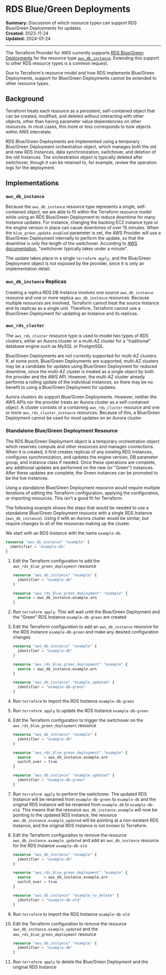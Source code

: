 # RDS Blue/Green Deployments

**Summary:** Discussion of which resource types can support RDS Blue/Green Deployments for updates<br>
**Created:** 2023-11-24<br>
**Updated:** 2024-01-24

---

The Terraform Provider for AWS currently supports [RDS Blue/Green Deployments](https://docs.aws.amazon.com/AmazonRDS/latest/UserGuide/blue-green-deployments-overview.html) for the resource type [`aws_db_instance`](https://registry.terraform.io/providers/hashicorp/aws/latest/docs/resources/db_instance).
Extending this support to other RDS resource types is a common request.

Due to Terraform's resource model and how RDS implements Blue/Green Deployments, support for Blue/Green Deployments cannot be extended to other resource types.

## Background

Terraform treats each resource as a persistent, self-contained object that can be created, modified, and deleted without interacting with other objects, other than having parameter value dependencies on other resources.
In most cases, this more or less corresponds to how objects within AWS interrelate.

RDS Blue/Green Deployments are implemented using a temporary Blue/Green Deployment orchestration object, which manages both the old and new RDS Instances, data synchronization, switchover, and deletion of the old Instances. The orchestration object is typically deleted after switchover, though it can be retained to, for example, review the operation logs for the deployment.

## Implementations

### `aws_db_instance`

Because the `aws_db_instance` resource type represents a single, self-contained object, we are able to fit within the Terraform resource model while using an RDS Blue/Green Deployment to reduce downtime for many Instance updates.
For instance, changing the backing EC2 instance type or the engine version in place can cause downtimes of over 15 minutes.
When the `blue_green_update.enabled` parameter is set, the AWS Provider will use a Blue/Green Deployment internally to perform the update, so that the downtime is only the length of the switchover.
According to [AWS documentation](https://docs.aws.amazon.com/AmazonRDS/latest/UserGuide/blue-green-deployments-overview.html), "switchover typically takes under a minute".

The update takes place in a single `terraform apply`, and the Blue/Green Deployment object is not exposed by the provider, since it is only an implementation detail.

### `aws_db_instance` Replicas

Creating a replica RDS DB Instance involves one source `aws_db_instance` resource and one or more replica `aws_db_instance` resources.
Because multiple resources are involved, Terraform cannot treat the source Instance and its replicas as a single unit.
Therefore, Terraform cannot use a Blue/Green Deployment for updating an Instance and its replicas.

### `aws_rds_cluster`

The `aws_rds_cluster` resource type is used to model two types of RDS clusters, either an Aurora cluster or a multi-AZ cluster for a "traditional" database engine such as MySQL or PostgreSQL.

Blue/Green Deployments are not currently supported for multi-AZ clusters.
If, at some point, Blue/Green Deployments are supported, multi-AZ clusters may be a candidate for updates using Blue/Green Deployment for reduced downtime, since the multi-AZ cluster is treated as a single object by both the provider and the AWS API.
However, the multi-AZ cluster already performs a rolling update of the individual instances, so there may be no benefit to using a Blue/Green Deployment for updates.

Aurora clusters do support Blue/Green Deployments.
However, neither the AWS APIs nor the provider treats an Aurora cluster as a self-contained object:
A cluster consists of a containing `aws_rds_cluster` resource and one or more `aws_rds_cluster_instance` resources.
Because of this, a Blue/Green Deployment cannot be used for most updates on an Aurora cluster.

### Standalone Blue/Green Deployment Resource

The RDS Blue/Green Deployment object is a temporary orchestration object which reserves compute and other resources and manages connections.
When it is created, it first creates replicas of any existing RDS Instances, configures synchronization, and updates the engine version, DB parameter group, and instance class if needed.
Once these operations are complete, any additional updates are performed on the new (or "Green") instances.
After these updates are complete, the Green instances can be promoted to be the live instances.

Using a standalone Blue/Green Deployment resource would require multiple iterations of editing the Terraform configuration, applying the configuration, or importing resources.
This isn't a good fit for Terraform.

The following example shows the steps that would be needed to use a standalone Blue/Green Deployment resource with a single RDS Instance (`aws_db_instance`).
Using it with an Aurora cluster would be similar, but require changes to all of the resources making up the cluster.

We start with an RDS Instance with the name `example-db`.

```terraform
resource "aws_db_instance" "example" {
  identifier = "example-db"
}
```

1. Edit the Terraform configuration to add the `aws_rds_blue_green_deployment` resource

    ```terraform
    resource "aws_db_instance" "example" {
      identifier = "example-db"
    }

    resource "aws_rds_blue_green_deployment" "example" {
      source = aws_db_instance.example.arn
    }
    ```

1. Run `terraform apply`.
  This will wait until the Blue/Green Deployment and the "Green" RDS Instance  `example-db-green` are created
1. Edit the Terraform configuration to add an `aws_db_instance` resource for the RDS Instance `example-db-green` and make any desired configuration changes

    ```terraform
    resource "aws_db_instance" "example" {
      identifier = "example-db"
    }

    resource "aws_rds_blue_green_deployment" "example" {
      source = aws_db_instance.example.arn
    }

    resource "aws_db_instance" "example_updated" {
      identifier = "example-db-green"
    }
    ```

1. Run `terraform` to import the RDS Instance `example-db-green`
1. Run `terraform apply` to update the RDS Instance `example-db-green`
1. Edit the Terraform configuration to trigger the switchover on the `aws_rds_blue_green_deployment` resource

    ```terraform
    resource "aws_db_instance" "example" {
      identifier = "example-db"
    }

    resource "aws_rds_blue_green_deployment" "example" {
      source      = aws_db_instance.example.arn
      switch_over = true
    }

    resource "aws_db_instance" "example_updated" {
      identifier = "example-db-green"
    }
    ```

1. Run `terraform apply` to perform the switchover.
  The updated RDS Instance will be renamed from `example-db-green` to `example-db` and the original RDS Instance will be renamed from `example-db` to `example-db-old`.
  This means that the resource `aws_db_instance.example` will now be pointing to the updated RDS Instance, the resource `aws_db_instance.example_updated` will be pointing at a non-existent RDS Instance, and the original RDS Instance is not known to Terraform.
1. Edit the Terraform configuration to remove the resource `aws_db_instance.example_updated` and add an `aws_db_instance` resource for the RDS Instance `example-db-old`

    ```terraform
    resource "aws_db_instance" "example" {
      identifier = "example-db"
    }

    resource "aws_rds_blue_green_deployment" "example" {
      source      = aws_db_instance.example.arn
      switch_over = true
    }

    resource "aws_db_instance" "example_to_delete" {
      identifier = "example-db-old"
    }
    ```

1. Run `terraform` to import the RDS Instance `example-db-old`
1. Edit the Terraform configuration to remove the resource `aws_db_instance.example_updated` and the `aws_rds_blue_green_deployment` resource

    ```terraform
    resource "aws_db_instance" "example" {
      identifier = "example-db"
    }
    ```

1. Run `terraform apply` to delete the Blue/Green Deployment and the original RDS Instance
